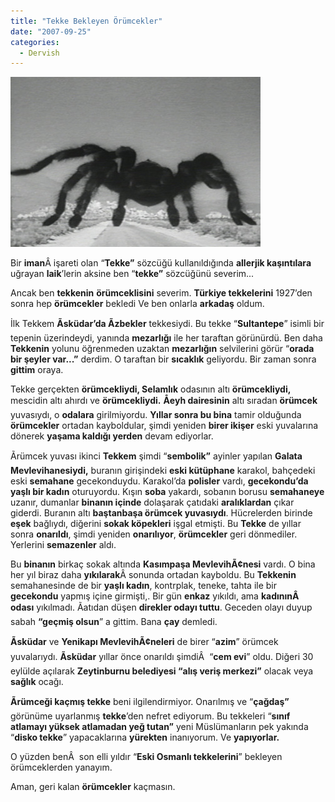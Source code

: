 ```yaml
---
title: "Tekke Bekleyen Örümcekler"
date: "2007-09-25"
categories: 
  - Dervish
---
```


[![tarantula7.jpg](../uploads/2007/09/tarantula7.jpg)](../uploads/2007/09/tarantula7.jpg "tarantula7.jpg")

Bir **iman**Â işareti olan “**Tekke”** sözcüğü kullanıldığında **allerjik kaşıntılara** uğrayan **laik**’lerin aksine ben “**tekke”** sözcüğünü severim...

Ancak ben **tekkenin** **örümceklisini** severim. **Türkiye tekkelerini** 1927’den sonra hep **örümcekler** bekledi Ve ben onlarla **arkadaş** oldum.

İlk Tekkem **Ãsküdar’da Ãzbekler** tekkesiydi. Bu tekke “**Sultantepe**” isimli bir tepenin üzerindeydi, yanında **mezarlığı** ile her taraftan görünürdü. Ben daha **Tekkenin** yolunu öğrenmeden uzaktan **mezarlığın** selvilerini görür “**orada bir şeyler var...”** derdim. O taraftan bir **sıcaklık** geliyordu. Bir zaman sonra **gittim** oraya.

Tekke gerçekten **örümcekliydi, Selamlık** odasının altı **örümcekliydi,** mescidin altı ahırdı ve **örümcekliydi.** **Åeyh dairesinin** altı sıradan **örümcek** yuvasıydı, o **odalara** girilmiyordu. **Yıllar sonra bu bina** tamir olduğunda **örümcekler** ortadan kayboldular, şimdi yeniden **birer ikişer** eski yuvalarına dönerek **yaşama kaldığı yerden** devam ediyorlar.

Ãrümcek yuvası ikinci **Tekkem** şimdi “**sembolik”** ayinler yapılan **Galata Mevlevihanesiydi,** buranın girişindeki **eski kütüphane** karakol, bahçedeki eski **semahane** gecekonduydu. Karakol’da **polisler** vardı, **gecekondu’da yaşlı bir kadın** oturuyordu. Kışın **soba** yakardı, sobanın borusu **semahaneye** uzanır, dumanlar **binanın içinde** dolaşarak çatıdaki **aralıklardan** çıkar giderdi. Buranın altı **baştanbaşa örümcek yuvasıydı**. Hücrelerden birinde **eşek** bağlıydı, diğerini **sokak köpekleri** işgal etmişti. Bu **Tekke** de yıllar sonra **onarıldı**, şimdi yeniden **onarılıyor**, **örümcekler** geri dönmediler. Yerlerini **semazenler** aldı.

Bu **binanın** birkaç sokak altında **Kasımpaşa MevlevihÃ¢nesi** vardı. O bina her yıl biraz daha **yıkılarak**Â sonunda ortadan kayboldu. Bu **Tekkenin** semahanesinde de bir **yaşlı kadın**, kontrplak, teneke, tahta ile bir **gecekondu** yapmış içine girmişti,. Bir gün **enkaz** yıkıldı, ama **kadınınÂ  odası** yıkılmadı. Ãatıdan düşen **direkler odayı tuttu**. Geceden olayı duyup sabah **“geçmiş olsun**” a gittim. Bana **çay** demledi.

**Ãsküdar** ve **Yenikapı MevlevihÃ¢neleri** de birer “**azim**” örümcek yuvalarıydı. **Ãsküdar** yıllar önce onarıldı şimdiÂ  “**cem evi**” oldu. Diğeri 30 eylülde açılarak **Zeytinburnu belediyesi “alış veriş merkezi”** olacak veya **sağlık** ocağı.

**Ãrümceği kaçmış tekke** beni ilgilendirmiyor. Onarılmış ve “**çağdaş”** görünüme uyarlanmış **tekke**’den nefret ediyorum. Bu tekkeleri “**sınıf atlamayı yüksek atlamadan yeğ tutan”** yeni Müslümanların pek yakında “**disko tekke**” yapacaklarına **yürekten** inanıyorum. Ve **yapıyorlar.**

O yüzden benÂ  son elli yıldır “**Eski Osmanlı tekkelerini**” bekleyen örümceklerden yanayım.

Aman, geri kalan **örümcekler** kaçmasın.
